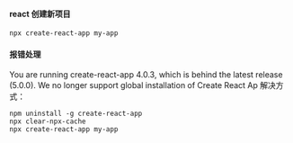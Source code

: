 #### react 创建新项目

```
npx create-react-app my-app
```

#### 报错处理

You are running create-react-app 4.0.3, which is behind the latest release (5.0.0). We no longer support global installation of Create React Ap 解决方式：

```
npm uninstall -g create-react-app
npx clear-npx-cache
npx create-react-app my-app
```
